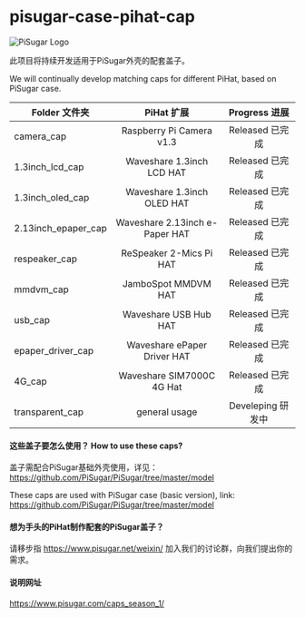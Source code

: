 # pisugar-case-pihat-cap

![PiSugar Logo](https://raw.githubusercontent.com/JdaieLin/PiSugar/master/logo.jpg)

此项目将持续开发适用于PiSugar外壳的配套盖子。

We will continually develop matching caps for different PiHat, based on PiSugar case.


| Folder 文件夹 | PiHat 扩展 | Progress 进展 | 
| - | :-: | :-: | 
| camera_cap | Raspberry Pi Camera v1.3 | Released 已完成 | 
| 1.3inch_lcd_cap | Waveshare 1.3inch LCD HAT | Released 已完成 |
| 1.3inch_oled_cap | Waveshare 1.3inch OLED HAT | Released 已完成 |
| 2.13inch_epaper_cap | Waveshare 2.13inch e-Paper HAT | Released 已完成 |
| respeaker_cap | ReSpeaker 2-Mics Pi HAT | Released 已完成 | 
| mmdvm_cap | JamboSpot MMDVM HAT | Released 已完成 | 
| usb_cap | Waveshare USB Hub HAT | Released 已完成 | 
| epaper_driver_cap | Waveshare ePaper Driver HAT | Released 已完成 | 
| 4G_cap | Waveshare SIM7000C 4G Hat | Released 已完成 | 
| transparent_cap | general usage | Develeping 研发中 | 


#### 这些盖子要怎么使用？ How to use these caps?

盖子需配合PiSugar基础外壳使用，详见：https://github.com/PiSugar/PiSugar/tree/master/model

These caps are used with PiSugar case (basic version), link: https://github.com/PiSugar/PiSugar/tree/master/model


#### 想为手头的PiHat制作配套的PiSugar盖子？

请移步指  https://www.pisugar.net/weixin/ 加入我们的讨论群，向我们提出你的需求。


#### 说明网址

https://www.pisugar.com/caps_season_1/
